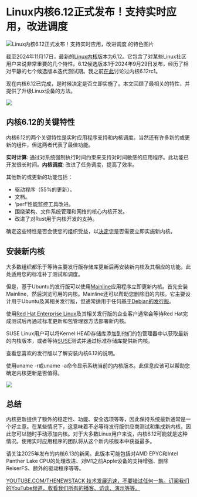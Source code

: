 # Linux内核6.12正式发布！支持实时应用，改进调度

![Linux内核6.12正式发布！支持实时应用，改进调度 的特色图片](https://cdn.thenewstack.io/media/2024/07/ecabf01c-cornelius-ventures-ak81vc-kcf4-unsplash-linux-1024x682.jpg)

截至2024年11月17日，最新的[Linux内核](https://www.kernel.org/)版本为6.12。它包含了对某些Linux社区用户来说非常重要的几个特性。6.12候选版本1于2024年9月29日发布，经历了相对平静的七个候选版本迭代测试期。我之前[在此](https://thenewstack.io/linux-kernel-6-12-prepped-for-superior-scheduling-real-time-ops/)讨论过内核6.12rc1。

现在内核6.12已完成，是时候决定是否立即实施了。本文回顾了最相关的特性，并提供了升级Linux设备的方法。

![](https://cdn.thenewstack.io/media/2024/11/9435442a-button.png)

## 内核6.12的关键特性

内核6.12的两个关键特性是实时应用程序支持和内核调度。当然还有许多新的或更新的组件，但这两者代表了最佳功能。

**实时计算**: 通过对系统强制执行时间约束来支持对时间敏感的应用程序。此功能已开发很长时间。**内核调度**: 改进了任务调度，提高了效率。

其他新的或更新的功能包括：

- 驱动程序（55%的更新）。
- 文档。
- ‘perf’性能监控工具改进。
- 围绕架构、文件系统管理和网络的核心内核开发。
- 改进了对Rust用于内核开发的支持。

确定这些特性是否会使您的组织受益，以[决定](https://thenewstack.io/learning-linux-start-here/)您是否需要立即实施新内核。

## 安装新内核

大多数组织都乐于等待主要发行版存储库更新后再安装新内核及其相应的功能。此处适用您的标准补丁测试和调度。

但是，基于Ubuntu的发行版可以使用[Mainline](https://github.com/bkw777/mainline)应用程序立即更新内核。首先安装Mainline，然后浏览可用的内核。Mainline还可以帮助您删除旧的内核。它主要设计用于Ubuntu及其相关发行版，但通常适用于任何[基于Debian的发行版](https://thenewstack.io/debian-retools-apt-for-superior-dependency-management/)。

使用[Red Hat Enterprise Linux](https://thenewstack.io/red-hat-enterprise-linux-9-5-arrives-with-enhanced-ai-support-and-automation/)及其相关发行版的企业客户通常会等待Red Hat完成测试后再通过标准更新和包管理器方法部署新内核。

SUSE Linux用户可以将Kernel:HEAD存储库添加到他们的包管理器中以获取最新的内核版本，或者等待[SUSE](https://thenewstack.io/linux-and-cloud-native-security-suses-strategy/)测试并通过标准存储库提供新内核。

查看您喜欢的发行版以了解安装内核6.12的说明。

使用uname -r或uname -a命令显示系统当前的内核版本。此信息应该可以帮助您确定内核更新是否值得。

![](https://cdn.thenewstack.io/media/2024/11/beef35d6-uname.png)

## 总结

内核更新提供了额外的稳定性、功能、安全选项等等，因此保持系统最新通常是一个好主意。在某些情况下，这意味着不必等待发行版供应商测试和集成新内核，因此您可以随时手动添加内核。对于大多数Linux用户来说，内核6.12可能就是这种情况。使用实时应用程序的团队将从这个新内核版本中获益最多。

请关注2025年发布的内核6.13的新闻。此版本可能包括对AMD EPYC和Intel Panther Lake CPU的处理改进、对M1之前Apple设备的支持增强、删除ReiserFS、额外的驱动程序等等。

[YOUTUBE.COM/THENEWSTACK 技术发展迅速，不要错过任何一集。订阅我们的YouTube频道，收看我们所有的播客、访谈、演示等等。](https://youtube.com/thenewstack?sub_confirmation=1)